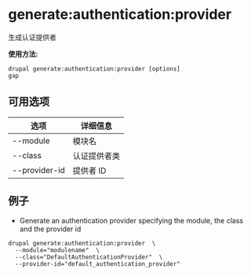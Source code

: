 # generate:authentication:provider
生成认证提供者

**使用方法:**
```
drupal generate:authentication:provider [options]
gap
```

## 可用选项
选项 | 详细信息
-------|-------------
--module | 模块名
--class | 认证提供者类
--provider-id | 提供者 ID

## 例子
* Generate an authentication provider specifying the module, the class and the provider id
```
drupal generate:authentication:provider  \
  --module="modulename"  \
  --class="DefaultAuthenticationProvider"  \
  --provider-id="default_authentication_provider"
```
